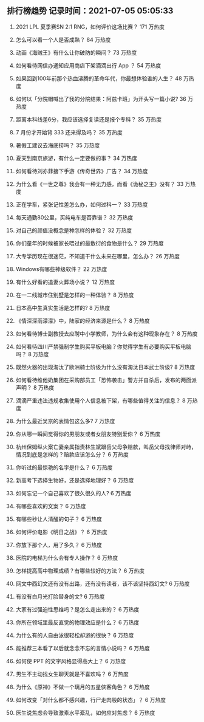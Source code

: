 
## 排行榜趋势 记录时间：2021-07-05 05:05:33
  
  1. 2021 LPL 夏季赛SN 2:1 RNG，如何评价这场比赛？ 171 万热度
    
  2. 怎么可以看一个人是否成熟？ 84 万热度
    
  3. 动画《海贼王》有什么让你破防的瞬间？ 73 万热度
    
  4. 如何看待网信办通知应用商店下架滴滴出行 App ？ 54 万热度
    
  5. 如果回到100年前那个热血沸腾的革命年代，你最想体验谁的人生？ 48 万热度
    
  6. 如何以「分院帽喊出了我的分院结果：阿兹卡班」为开头写一篇小说? 36 万热度
    
  7. 距离本科线差6分，我应该选择复读还是报个专科？ 35 万热度
    
  8. 7 月份才开始背 333 还来得及吗？ 35 万热度
    
  9. 暑假工建议去海底捞吗？ 35 万热度
    
  10. 夏天到南京旅游，有什么一定要做的事？ 34 万热度
    
  11. 如何看待刘亦菲接下手游《传奇世界》广告？ 34 万热度
    
  12. 为什么看《一世之尊》我会有一种无力感，而看《诡秘之主》没有？ 33 万热度
    
  13. 正在学车，紧张记性差怎么办，如何过科一？ 33 万热度
    
  14. 每天通勤80公里，买纯电车是否靠谱？ 32 万热度
    
  15. 对自己的颜值没概念是种怎样的体验？ 32 万热度
    
  16. 你们童年的时候被家长喂过的最敷衍的食物是什么？ 29 万热度
    
  17. 大专学历现在很迷茫，不知道干什么未来在哪里，怎么办？ 26 万热度
    
  18. Windows有哪些神级软件？ 22 万热度
    
  19. 有什么好看的追妻火葬场小说？ 12 万热度
    
  20. 在一二线城市住别墅是怎样的一种体验？ 8 万热度
    
  21. 日本高中生真实生活是怎样的? 8 万热度
    
  22. 《情深深雨濛濛》中，陆家的经济来源是什么？ 8 万热度
    
  23. 如何看待博士副教授去应聘中小学教师，为什么会有这种现象存在？ 8 万热度
    
  24. 如何看待四川严禁强制学生购买平板电脑？你觉得学生有必要购买平板电脑吗？ 8 万热度
    
  25. 既然火器的出现淘汰了欧洲骑士阶级为什么没有淘汰日本武士阶级? 8 万热度
    
  26. 如何看待维他奶集团在采购部员工「恐怖袭击」警方并自杀后，发布的两面派声明？ 8 万热度
    
  27. 滴滴严重违法违规收集使用个人信息被下架，有哪些值得关注的信息？ 8 万热度
    
  28. 为什么最近吴京的表情包这么多? 7 万热度
    
  29. 你从哪一瞬间觉得你的男朋友或者女朋友特别爱你？ 6 万热度
    
  30. 杭州保姆纵火案亡妻亲属指责林生斌跟岳父母争赔款，叫岳父母找律师对峙，情况到底是怎样的？赔款应该怎么分？ 6 万热度
    
  31. 你听过的最惊艳的名字是什么？ 6 万热度
    
  32. 新高考下选择生物好，还是选择地理好？ 6 万热度
    
  33. 如何忘记一个自己喜欢了很久很久的人? 6 万热度
    
  34. 有哪些喜欢的文案？ 6 万热度
    
  35. 有哪些秒让人清醒的句子？ 6 万热度
    
  36. 如何评价电影《明日之战》？ 6 万热度
    
  37. 你放下那个人，用了多久？ 6 万热度
    
  38. 医院的电梯为什么会有专人操作？ 6 万热度
    
  39. 怎样提高高中物理成绩？有哪些较好的方法？ 6 万热度
    
  40. 网文中西幻文还有没有出路，还有没有读者，该不该坚持西幻文? 6 万热度
    
  41. 有没有白月光打脸替身的文? 6 万热度
    
  42. 大家有过强迫性思维吗？是怎么走出来的？ 6 万热度
    
  43. 你所在领域里最反直觉的物理效应是什么？ 6 万热度
    
  44. 为什么有的人自由泳很轻松却游的很快？ 6 万热度
    
  45. 能推荐三本看了以后就念念不忘的言情小说吗？ 6 万热度
    
  46. 如何使 PPT 的文字风格显得高大上？ 6 万热度
    
  47. 男生不主动找女生聊天就是不喜欢吗？ 6 万热度
    
  48. 为什么《原神》不做一个璃月的五星侠客角色？ 6 万热度
    
  49. 如何改变「对什么都不感兴趣，行尸走肉般的状态」？ 6 万热度
    
  50. 医生说焦虑会导致激素水平紊乱，如何应对焦虑？ 6 万热度
    